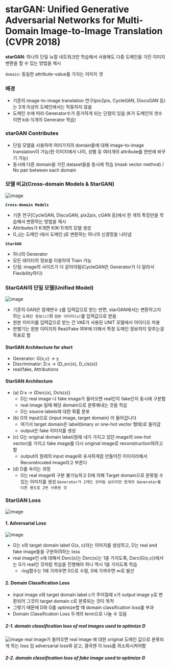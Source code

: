 # starGAN: Unified Generative Adversarial Networks for Multi-Domain Image-to-Image Translation (CVPR 2018)

**starGAN**: 하나의 단일 뉴럴 네트워크만 학습해서 사용해도 다중 도메인을 가진 이미지 변환을 할 수 있는 방법을 제시  

```domain```: 동일한 attribute-value를 가지는 이미지 셋  


### 배경
- 기존의 image-to-image translation 연구(pix2pix, CycleGAN, DiscoGAN 등)는 3개 이상의 도메인에서는 작동하지 않음
- 도메인 수에 따라 Generator수가 증가하게 되는 단점이 있음 (K가 도메인의 갯수이면 k(k-1)개의 Generator 학습)

### starGAN Contributes
- 단일 모델을 사용하여 여러가지의 domain들에 대해 image-to-image translation이 가능(한 이미지에서 나이, 성별 등 여러개의 attribute를 한번에 바꾸기 가능)
- 동시에 다른 domain을 가진 dataset들을 동시에 학습 (mask vector method) / No pair between each domain


### 모델 비교(Cross-domain Models & StarGAN)
![image](https://user-images.githubusercontent.com/72767245/109122244-a6f27880-778b-11eb-9fee-cb16d6874019.png)


**```Cross-domain Models```**  
- 기존 연구[CycleGAN, DiscoGAN, pix2pix, cGAN 등]에서 한 개의 특징만을 학습해서 변환하는 방법을 제시
- Attributes가 K개면 K(K-1)개의 모델 생성
- G_ij는 도메인 i에서 도메인 j로 변환하는 하나의 신경망을 나타냄

**```StarGAN```**  
- 하나의 Generator
- 모든 데이터의 정보를 이용하여 Train 가능
- 단점: image의 사이즈가 다 같아야됨(CycleGAN은 Generator가 다 달라서 Flexibility하다)


### StarGAN의 단일 모델(Unified Model)

![image](https://user-images.githubusercontent.com/72767245/109122462-fcc72080-778b-11eb-8ff0-10dadc1791a7.png)

- 기존의 GAN은 잠재변수 z를 입력값으로 받는 반면, starGAN에서는 변환하고자 하는 ```도메인 정보(c)```와 ```원본 이미지(x)```를 입력값으로 받음
- 원본 이미지를 입력값으로 받는 건 VAE가 사용된 UNIT 모델에서 아이디오 차용
- 판별기는 원본 이미지의 Real/Fake 여부에 더해서 특정 도메인 정보까지 맞추는걸 목표로 함

#### StarGAN Architecture for short
- Generator: G(x,c) -> y
- Discriminator: D:x -> {D_src(x), D_cls(x)}
- real/fake, Attributions

#### StarGAN Architecture
- (a) D:x -> {Dsrc(x), Dcls(x)}  
  - D는 real image 나 fake image가 들어오면 real인지 fake인지 동시에 구분함
  - real image 일때 해당 domain으로 분류해내는 것을 학습
  - D는 source labels에 대한 확률 분포
- (b) G의 input으로 {input image, target domain} 이 들어갑니다
  - 여기서 target domain은 label(binary or one-hot vector 형태)로 들어감
  - output은 fake 이미지를 생성
- (c) G는 original domain label(원래 내가 가지고 있던 image의 one-hot vector)을 가지고 fake image를 다시 original image로 reconstruction하려고 함
  - output이 원래의 input image와 유사하게끔 만들어진 이미지라해서 Reconstrcuted image라고 부른다
- (d) D를 속이는 과정
  - G는 real image와 구분 불가능하고 D에 의해 Target domain으로 분류될 수 있는 이미지를 생성
```Generator가 2개인 것처럼 보이지만 한개의 Generator를 다른 용도로 2번 사용된 것```  


### StarGAN Loss

![image](https://user-images.githubusercontent.com/72767245/109124990-e5d5fd80-778e-11eb-8484-db1985211428.png)

#### 1. Adversarial Loss
![image](https://user-images.githubusercontent.com/72767245/109125076-fb4b2780-778e-11eb-9431-73c322ee78a7.png)

- G는 x와 target domain label G(x, c)라는 이미지를 생성하고, D는 real and fake image들을 구분하려하는 loss
- real image인 x에 대해서 Dsrc(x)는 Dsrc(x)는 1을 가지도록, Dsrc(G(x,c))에서는 G가 real인 것처럼 학습을 진행해야 하니 역시 1을 가지도록 학습
  - -log함수는 1에 가까우면 0으로 수렴, 0에 가까우면 ∞로 발산

#### 2. Domain Classification Loss
- input image x와 target domain label c가 주어질때 x가 output image y로 변환되어 그것이 target domain c로 분류되는 것이 목적
- 그렇기 때문에 D와 G를 optimize할 때 domain classification loss를 부과
- Domain Classification Loss 두개의 term으로 나눌 수 있음


##### 2-1. domain classification loss of real images used to optimize D
![image](https://user-images.githubusercontent.com/72767245/109127571-ec19a900-7791-11eb-9ba1-62be86cef799.png)
real image가 들어오면 real image 에 대한 original 도메인 값으로 분류되게 하는 loss 임
adversarial loss와 같고, 결국엔 이 loss를 최소화시켜야함

##### 2-2. domain classification loss of fake image used to optimize G



